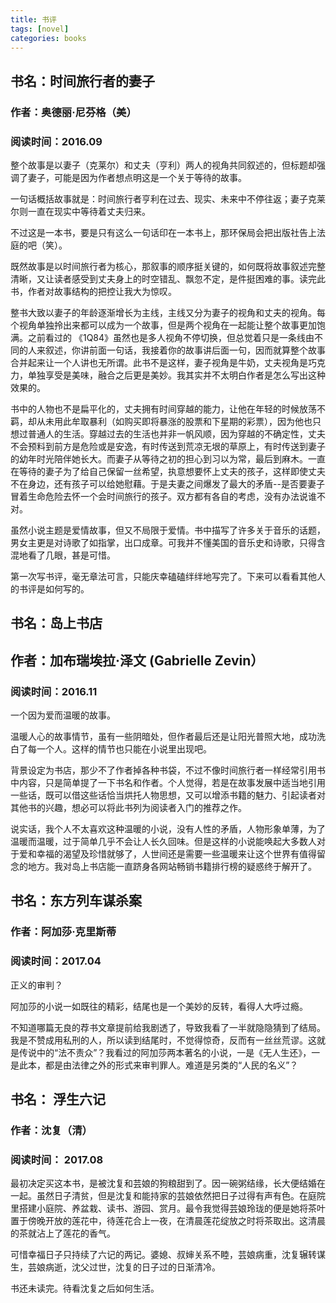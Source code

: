```yaml
---
title: 书评
tags: [novel]
categories: books
---
```


## 书名：时间旅行者的妻子

### 作者：奥德丽·尼芬格（美）

### 阅读时间：2016.09

整个故事是以妻子（克莱尔）和丈夫（亨利）两人的视角共同叙述的，但标题却强调了妻子，可能是因为作者想点明这是一个关于等待的故事。

一句话概括故事就是：时间旅行者亨利在过去、现实、未来中不停往返；妻子克莱尔则一直在现实中等待着丈夫归来。

不过这是一本书，要是只有这么一句话印在一本书上，那环保局会把出版社告上法庭的吧（笑）。

既然故事是以时间旅行者为核心，那叙事的顺序挺关键的，如何既将故事叙述完整清晰，又让读者感受到丈夫身上的时空错乱、飘忽不定，是件挺困难的事。读完此书，作者对故事结构的把控让我大为惊叹。

整书大致以妻子的年龄逐渐增长为主线，主线又分为妻子的视角和丈夫的视角。每个视角单独拎出来都可以成为一个故事，但是两个视角在一起能让整个故事更加饱满。之前看过的
《1Q84》虽然也是多人视角不停切换，但总觉着只是一条线由不同的人来叙述，你讲前面一句话，我接着你的故事讲后面一句，因而就算整个故事合并起来让一个人讲也无所谓。此书不是这样，妻子视角是牛奶，丈夫视角是巧克力，单独享受是美味，融合之后更是美妙。我其实并不太明白作者是怎么写出这种效果的。

书中的人物也不是扁平化的，丈夫拥有时间穿越的能力，让他在年轻的时候放荡不羁，却从未用此牟取暴利（如购买即将暴涨的股票和下星期的彩票），因为他也只想过普通人的生活。穿越过去的生活也并非一帆风顺，因为穿越的不确定性，丈夫不会预料到前方是危险或是安逸，有时传送到荒凉无垠的草原上，有时传送到妻子的幼年时光陪伴她长大。而妻子从等待之初的担心到习以为常，最后到麻木。一直在等待的妻子为了给自己保留一丝希望，执意想要怀上丈夫的孩子，这样即使丈夫不在身边，还有孩子可以给她慰藉。于是夫妻之间爆发了最大的矛盾--是否要妻子冒着生命危险去怀一个会时间旅行的孩子。双方都有各自的考虑，没有办法说谁不对。

虽然小说主题是爱情故事，但又不局限于爱情。书中描写了许多关于音乐的话题，男女主更是对诗歌了如指掌，出口成章。可我并不懂美国的音乐史和诗歌，只得含混地看了几眼，甚是可惜。

第一次写书评，毫无章法可言，只能庆幸磕磕绊绊地写完了。下来可以看看其他人的书评是如何写的。



## 书名：岛上书店

## 作者：加布瑞埃拉·泽文 (Gabrielle Zevin）

### 阅读时间：2016.11

一个因为爱而温暖的故事。

温暖人心的故事情节，虽有一些阴暗处，但作者最后还是让阳光普照大地，成功洗白了每一个人。这样的情节也只能在小说里出现吧。

背景设定为书店，那少不了作者掉各种书袋，不过不像时间旅行者一样经常引用书中内容，只是简单提了一下书名和作者。个人觉得，若是在故事发展中适当地引用一些话，既可以借这些话恰当烘托人物思想，又可以增添书籍的魅力、引起读者对其他书的兴趣，想必可以将此书列为阅读者入门的推荐之作。

说实话，我个人不太喜欢这种温暖的小说，没有人性的矛盾，人物形象单薄，为了温暖而温暖，过于简单几乎不会让人长久回味。但是这样的小说能唤起大多数人对于爱和幸福的渴望及珍惜就够了，人世间还是需要一些温暖来让这个世界有值得留念的地方。我对岛上书店能一直跻身各网站畅销书籍排行榜的疑惑终于解开了。



## 书名：东方列车谋杀案

### 作者：阿加莎·克里斯蒂

### 阅读时间：2017.04

正义的审判？

阿加莎的小说一如既往的精彩，结尾也是一个美妙的反转，看得人大呼过瘾。

不知道哪篇无良的荐书文章提前给我剧透了，导致我看了一半就隐隐猜到了结局。我是不赞成用私刑的人，所以读到结尾时，不觉得惊奇，反而有一丝丝荒谬。这就是传说中的“法不责众”？我看过的阿加莎两本著名的小说，一是《无人生还》，一是此本，都是由法律之外的形式来审判罪人。难道是另类的“人民的名义”？

## 书名： 浮生六记

### 作者：沈复（清）

### 阅读时间： 2017.08

最初决定买这本书，是被沈复和芸娘的狗粮甜到了。因一碗粥结缘，长大便结婚在一起。虽然日子清贫，但是沈复和能持家的芸娘依然把日子过得有声有色。在庭院里搭建小庭院、养盆栽、读书、游园、赏月。最令我觉得芸娘玲珑的便是她将茶叶置于傍晚开放的莲花中，待莲花合上一夜，在清晨莲花绽放之时将茶取出。这清晨的茶就沾上了莲花的香气。

可惜幸福日子只持续了六记的两记。婆媳、叔婶关系不睦，芸娘病重，沈复辗转谋生，芸娘病逝，沈父过世，沈复的日子过的日渐清冷。

书还未读完。待看沈复之后如何生活。